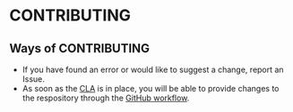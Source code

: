 # CONTRIBUTING

## Ways of CONTRIBUTING
* If you have found an error or would like to suggest a change, report an Issue.
* As soon as the [CLA](https://en.wikipedia.org/wiki/Contributor_License_Agreement) is in place, you will be able to provide changes to the respository through the [GitHub workflow](https://guides.github.com/activities/contributing-to-open-source/).
